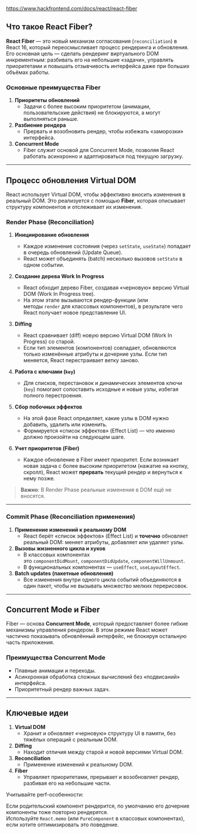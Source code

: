 https://www.hackfrontend.com/docs/react/react-fiber
## Что такое React Fiber?

**React Fiber** — это новый механизм согласования (`reconciliation`) в React 16, который переосмысливает процесс рендеринга и обновления. Его основная цель — сделать рендеринг виртуального DOM инкрементным: разбивать его на небольшие «задачи», управлять приоритетами и повышать отзывчивость интерфейса даже при больших объёмах работы.

### [](https://www.hackfrontend.com/docs/react/react-fiber#%D0%BE%D1%81%D0%BD%D0%BE%D0%B2%D0%BD%D1%8B%D0%B5-%D0%BF%D1%80%D0%B5%D0%B8%D0%BC%D1%83%D1%89%D0%B5%D1%81%D1%82%D0%B2%D0%B0-fiber)Основные преимущества Fiber

1. **Приоритеты обновлений**
    - Задачи с более высоким приоритетом (анимации, пользовательские действия) не блокируются, а могут выполняться раньше.
2. **Разбиение рендера**
    - Прервать и возобновить рендер, чтобы избежать «заморозки» интерфейса.
3. **Concurrent Mode**
    - Fiber служит основой для Concurrent Mode, позволяя React работать асинхронно и адаптироваться под текущую загрузку.

---

## [](https://www.hackfrontend.com/docs/react/react-fiber#%D0%BF%D1%80%D0%BE%D1%86%D0%B5%D1%81%D1%81-%D0%BE%D0%B1%D0%BD%D0%BE%D0%B2%D0%BB%D0%B5%D0%BD%D0%B8%D1%8F-virtual-dom)Процесс обновления Virtual DOM

React использует Virtual DOM, чтобы эффективно вносить изменения в реальный DOM. Это реализуется с помощью **Fiber**, которая описывает структуру компонентов и отслеживает их изменения.

### [](https://www.hackfrontend.com/docs/react/react-fiber#render-phase-reconciliation)Render Phase (Reconciliation)

1. **Инициирование обновления**
    
    - Каждое изменение состояния (через `setState`, `useState`) попадает в очередь обновлений (Update Queue).
    - React может объединять (batch) несколько вызовов `setState` в одном событии.
2. **Создание дерева Work In Progress**
    
    - React обходит дерево Fiber, создавая «черновую» версию Virtual DOM (Work In Progress tree).
    - На этом этапе вызываются рендер-функции (или методы `render` для классовых компонентов), в результате чего React получает новое представление UI.
3. **Diffing**
    
    - React сравнивает (diff) новую версию Virtual DOM (Work In Progress) со старой.
    - Если тип элементов (компонентов) совпадает, обновляются только изменённые атрибуты и дочерние узлы. Если тип меняется, React перестраивает ветку заново.
4. **Работа с ключами (`key`)**
    
    - Для списков, перестановок и динамических элементов ключи (`key`) помогают сопоставить исходные и новые узлы, избегая полного перестроения.
5. **Сбор побочных эффектов**
    
    - На этой фазе React определяет, какие узлы в DOM нужно добавить, удалить или изменить.
    - Формируется «список эффектов» (Effect List) — что именно должно произойти на следующем шаге.
6. **Учет приоритетов (Fiber)**
    
    - Каждое обновление в Fiber имеет приоритет. Если возникает новая задача с более высоким приоритетом (нажатие на кнопку, скролл), React может **прервать** текущий рендер и вернуться к нему позже.

> **Важно**: В Render Phase реальные изменения в DOM ещё не вносятся.

---

### [](https://www.hackfrontend.com/docs/react/react-fiber#commit-phase-reconciliation-%D0%BF%D1%80%D0%B8%D0%BC%D0%B5%D0%BD%D0%B5%D0%BD%D0%B8%D1%8F)Commit Phase (Reconciliation применения)

1. **Применение изменений к реальному DOM**
    - React берёт «список эффектов» (Effect List) и **точечно** обновляет реальный DOM: меняет атрибуты, добавляет или удаляет узлы.
2. **Вызовы жизненного цикла и хуков**
    - В классовых компонентах это `componentDidMount`, `componentDidUpdate`, `componentWillUnmount`.
    - В функциональных компонентах — `useEffect`, `useLayoutEffect`.
3. **Batch updates (пакетные обновления)**
    - Все изменения внутри одного цикла событий объединяются в один пакет, чтобы не вызывать множество мелких перерисовок.

---

## [](https://www.hackfrontend.com/docs/react/react-fiber#concurrent-mode-%D0%B8-fiber)Concurrent Mode и Fiber

Fiber — основа **Concurrent Mode**, который предоставляет более гибкие механизмы управления рендером. В этом режиме React может частично показывать обновлённый интерфейс, не блокируя остальную часть приложения.

### [](https://www.hackfrontend.com/docs/react/react-fiber#%D0%BF%D1%80%D0%B5%D0%B8%D0%BC%D1%83%D1%89%D0%B5%D1%81%D1%82%D0%B2%D0%B0-concurrent-mode)Преимущества Concurrent Mode

- Плавные анимации и переходы.
- Асинхронная обработка сложных вычислений без «подвисаний» интерфейса.
- Приоритетный рендер важных задач.

---

## [](https://www.hackfrontend.com/docs/react/react-fiber#%D0%BA%D0%BB%D1%8E%D1%87%D0%B5%D0%B2%D1%8B%D0%B5-%D0%B8%D0%B4%D0%B5%D0%B8)Ключевые идеи

1. **Virtual DOM**
    - Хранит и обновляет «черновую» структуру UI в памяти, без тяжёлых операций с реальным DOM.
2. **Diffing**
    - Находит отличия между старой и новой версиями Virtual DOM.
3. **Reconciliation**
    - Применение изменений к реальному DOM.
4. **Fiber**
    - Управляет приоритетами, прерывает и возобновляет рендер, разбивая его на небольшие части.

Учитывайте perf-особенности:

Если родительский компонент рендерится, по умолчанию его дочерние компоненты тоже повторно рендерятся. Используйте `React.memo` (или `PureComponent` в классовых компонентах), если хотите оптимизировать это поведение.